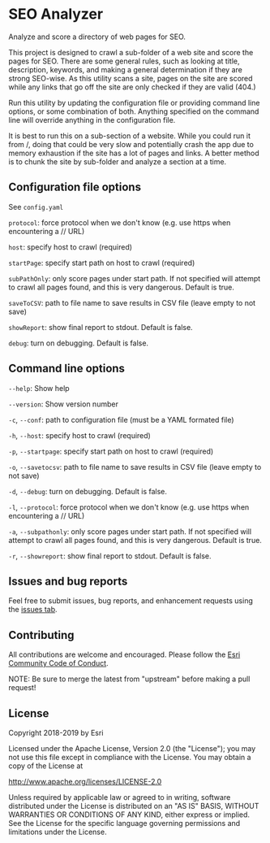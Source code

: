 # SEO Analyzer

Analyze and score a directory of web pages for SEO.

This project is designed to crawl a sub-folder of a web site and score the pages for SEO. There are some general rules, such as looking at title, description, keywords, and making a general determination if they are strong SEO-wise. As this utility scans a site, pages on the site are scored while any links that go off the site are only checked if they are valid (404.)

Run this utility by updating the configuration file or providing command line options, or some combination of both. Anything specified on the command line will override anything in the configuration file.

It is best to run this on a sub-section of a website. While you could run it from /, doing that could be very slow and potentially crash the app due to memory exhaustion if the site has a lot of pages and links. A better method is to chunk the site by sub-folder and analyze a section at a time.

## Configuration file options

See `config.yaml`

`protocol`:
force protocol when we don't know (e.g. use https when encountering a // URL)

`host`:
specify host to crawl (required)

`startPage`:
specify start path on host to crawl (required)

`subPathOnly`:
only score pages under start path. If not specified will attempt to crawl all pages found, and this is very dangerous. Default is true.

`saveToCSV`:
path to file name to save results in CSV file (leave empty to not save)

`showReport`:
show final report to stdout. Default is false.

`debug`:
turn on debugging. Default is false.

## Command line options

`--help`:
Show help

`--version`:
Show version number

`-c`, `--conf`:
path to configuration file (must be a YAML formated file)

`-h`, `--host`:
specify host to crawl (required)

`-p`, `--startpage`:
specify start path on host to crawl (required)

`-o`, `--savetocsv`:
path to file name to save results in CSV file (leave empty to not save)

`-d`, `--debug`:
turn on debugging. Default is false.

`-l`, `--protocol`:
force protocol when we don't know (e.g. use https when encountering a // URL)

`-a`, `--subpathonly`:
only score pages under start path. If not specified will attempt to crawl all pages found, and this is very dangerous. Default is true.

`-r`, `--showreport`:
show final report to stdout. Default is false.

## Issues and bug reports

Feel free to submit issues, bug reports, and enhancement requests using the [issues tab](/issues/).

## Contributing

All contributions are welcome and encouraged. Please follow the [Esri Community Code of Conduct](https://github.com/Esri/contributing/blob/master/CODE_OF_CONDUCT.md).

NOTE: Be sure to merge the latest from "upstream" before making a pull request!

## License

Copyright 2018-2019 by Esri

Licensed under the Apache License, Version 2.0 (the "License");
you may not use this file except in compliance with the License.
You may obtain a copy of the License at

   http://www.apache.org/licenses/LICENSE-2.0

Unless required by applicable law or agreed to in writing, software
distributed under the License is distributed on an "AS IS" BASIS,
WITHOUT WARRANTIES OR CONDITIONS OF ANY KIND, either express or implied.
See the License for the specific language governing permissions and
limitations under the License.
